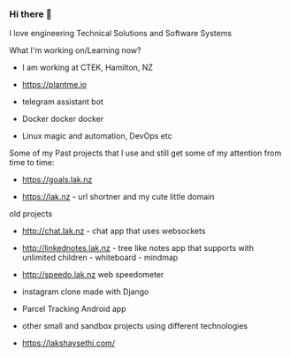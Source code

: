 ### Hi there 👋
I love engineering Technical Solutions and Software Systems

What I'm working on/Learning now?

- I am working at CTEK, Hamilton, NZ

- https://plantme.io

- telegram assistant bot

- Docker docker docker

- Linux magic and automation, DevOps etc



Some of my Past projects that I use and still get some of my attention from time to time:

- https://goals.lak.nz

- https://lak.nz - url shortner and my cute little domain 


old projects

- http://chat.lak.nz - chat app that uses websockets

- http://linkednotes.lak.nz - tree like notes app that supports with unlimited children - whiteboard  - mindmap

- http://speedo.lak.nz web speedometer

- instagram clone made with Django

- Parcel Tracking Android app 

- other small and sandbox projects using different technologies 

- https://lakshaysethi.com/



<!--
**lakshaysethi/lakshaysethi** is a ✨ _special_ ✨ repository because its `README.md` (this file) appears on your GitHub profile.

Here are some ideas to get you started:

- 🔭 I’m currently working on ...
- 🌱 I’m currently learning ...
- 👯 I’m looking to collaborate on ...
- 🤔 I’m looking for help with ...
- 💬 Ask me about ...
- 📫 How to reach me: ...
- 😄 Pronouns: ...
- ⚡ Fun fact: ...
-->
